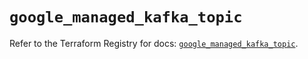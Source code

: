 # `google_managed_kafka_topic`

Refer to the Terraform Registry for docs: [`google_managed_kafka_topic`](https://registry.terraform.io/providers/hashicorp/google/6.34.1/docs/resources/managed_kafka_topic).
